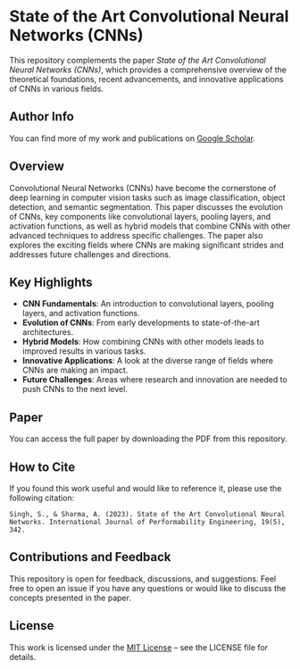 # State of the Art Convolutional Neural Networks (CNNs)

This repository complements the paper *State of the Art Convolutional Neural Networks (CNNs)*, which provides a comprehensive overview of the theoretical foundations, recent advancements, and innovative applications of CNNs in various fields.

## Author Info

You can find more of my work and publications on <a href="https://scholar.google.com/citations?user=gHijsXAAAAAJ&hl=en" target="_blank">Google Scholar</a>.

## Overview

Convolutional Neural Networks (CNNs) have become the cornerstone of deep learning in computer vision tasks such as image classification, object detection, and semantic segmentation. This paper discusses the evolution of CNNs, key components like convolutional layers, pooling layers, and activation functions, as well as hybrid models that combine CNNs with other advanced techniques to address specific challenges. The paper also explores the exciting fields where CNNs are making significant strides and addresses future challenges and directions.

## Key Highlights

- **CNN Fundamentals**: An introduction to convolutional layers, pooling layers, and activation functions.
- **Evolution of CNNs**: From early developments to state-of-the-art architectures.
- **Hybrid Models**: How combining CNNs with other models leads to improved results in various tasks.
- **Innovative Applications**: A look at the diverse range of fields where CNNs are making an impact.
- **Future Challenges**: Areas where research and innovation are needed to push CNNs to the next level.

## Paper

You can access the full paper by downloading the PDF from this repository.

## How to Cite

If you found this work useful and would like to reference it, please use the following citation:

```
Singh, S., & Sharma, A. (2023). State of the Art Convolutional Neural Networks. International Journal of Performability Engineering, 19(5), 342.
```

## Contributions and Feedback

This repository is open for feedback, discussions, and suggestions. Feel free to open an issue if you have any questions or would like to discuss the concepts presented in the paper. 

## License

This work is licensed under the [MIT License](LICENSE) – see the LICENSE file for details.
